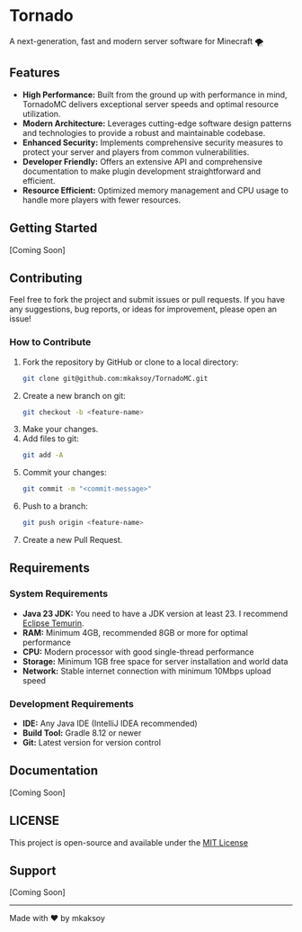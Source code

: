 # Tornado
A next-generation, fast and modern server software for Minecraft 🌪

## Features
- **High Performance:** Built from the ground up with performance in mind, TornadoMC delivers exceptional server speeds
  and optimal resource utilization.
- **Modern Architecture:** Leverages cutting-edge software design patterns and technologies to provide a robust and
  maintainable codebase.
- **Enhanced Security:** Implements comprehensive security measures to protect your server and players from common
  vulnerabilities.
- **Developer Friendly:** Offers an extensive API and comprehensive documentation to make plugin development
  straightforward and efficient.
- **Resource Efficient:** Optimized memory management and CPU usage to handle more players with fewer resources.

## Getting Started
[Coming Soon]

## Contributing
Feel free to fork the project and submit issues or pull requests. If you have any suggestions, bug reports, or ideas for
improvement, please open an issue!

### How to Contribute
1. Fork the repository by GitHub or clone to a local directory:
    ```bash
    git clone git@github.com:mkaksoy/TornadoMC.git
    ```
2. Create a new branch on git:
    ```bash
    git checkout -b <feature-name>
    ```
3. Make your changes.
4. Add files to git:
    ```bash
   git add -A
    ```
5. Commit your changes:
    ```bash
    git commit -m "<commit-message>"
    ```
6. Push to a branch:
    ```bash
    git push origin <feature-name>
    ```
7. Create a new Pull Request.

## Requirements

### System Requirements
- **Java 23 JDK:** You need to have a JDK version at least 23. I
  recommend [Eclipse Temurin](https://adoptium.net/temurin/releases/).
- **RAM:** Minimum 4GB, recommended 8GB or more for optimal performance
- **CPU:** Modern processor with good single-thread performance
- **Storage:** Minimum 1GB free space for server installation and world data
- **Network:** Stable internet connection with minimum 10Mbps upload speed

### Development Requirements
- **IDE:** Any Java IDE (IntelliJ IDEA recommended)
- **Build Tool:** Gradle 8.12 or newer
- **Git:** Latest version for version control

## Documentation
[Coming Soon]

## LICENSE
This project is open-source and available under the [MIT License](/LICENSE)

## Support
[Coming Soon]

---
Made with ❤️ by mkaksoy
